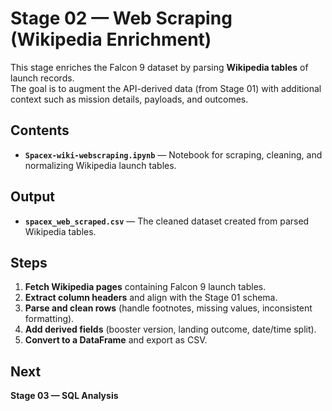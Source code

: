 # Stage 02 — Web Scraping (Wikipedia Enrichment)

This stage enriches the Falcon 9 dataset by parsing **Wikipedia tables** of launch records.  
The goal is to augment the API-derived data (from Stage 01) with additional context such as mission details, payloads, and outcomes.

## Contents
- **`Spacex-wiki-webscraping.ipynb`** — Notebook for scraping, cleaning, and normalizing Wikipedia launch tables.  

## Output
- **`spacex_web_scraped.csv`** — The cleaned dataset created from parsed Wikipedia tables.  

## Steps
1. **Fetch Wikipedia pages** containing Falcon 9 launch tables.  
2. **Extract column headers** and align with the Stage 01 schema.  
3. **Parse and clean rows** (handle footnotes, missing values, inconsistent formatting).  
4. **Add derived fields** (booster version, landing outcome, date/time split).  
5. **Convert to a DataFrame** and export as CSV.  

## Next
**Stage 03 — SQL Analysis**

